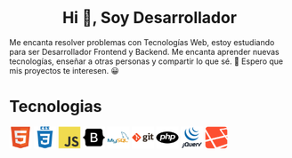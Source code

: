 <div align="center">
<img src="https://fullvendor.net/uploads/yo.jpg" width="200" alt=""> 
  <h1 align="center">Hi 👋, Soy Desarrollador</h1>
  </div>

Me encanta resolver problemas con Tecnologías Web, estoy estudiando para ser Desarrollador Frontend y Backend. Me encanta aprender nuevas tecnologías, enseñar a otras personas y compartir lo que sé. 💁 Espero que mis proyectos te interesen. 😀
 <div align="left">
  <h1 align="left">Tecnologias</h1>
  <div align="left">
      <img src="https://github.com/devicons/devicon/raw/master/icons/html5/html5-original.svg" title="HTML5" alt="HTML" width="40" height="40" style="max-width: 100%;">
      <img src="https://github.com/devicons/devicon/raw/master/icons/css3/css3-plain-wordmark.svg" title="CSS3" alt="CSS" width="40" height="40" style="max-width: 100%;">
     <img src="https://github.com/devicons/devicon/raw/master/icons/javascript/javascript-original.svg" title="JavaScript" alt="JavaScript" width="40" height="40" style="max-width: 100%;">
    <img src="https://github.com/devicons/devicon/raw/master/icons/bootstrap/bootstrap-plain.svg" title="Bootstrap" alt="Bootstrap" width="40" height="40" style="max-width: 100%;">
    <img src="https://github.com/devicons/devicon/raw/master/icons/mysql/mysql-original-wordmark.svg" title="MySQL" alt="MySQL" width="40" height="40" style="max-width: 100%;">
    <img src="https://github.com/devicons/devicon/raw/master/icons/git/git-original-wordmark.svg" title="Git" width="40" height="40" style="max-width: 100%;">
    <img src="https://github.com/devicons/devicon/raw/master/icons/php/php-plain.svg" title="Git" width="40" height="40" style="max-width: 100%;">
    <img src="https://github.com/devicons/devicon/blob/master/icons/jquery/jquery-original-wordmark.svg" title="Git" width="40" height="40" style="max-width: 100%;">
    <img src="https://github.com/devicons/devicon/blob/master/icons/laravel/laravel-plain.svg" title="Git" width="40" height="40" style="max-width: 100%;">
    
  </div>
 </div>


